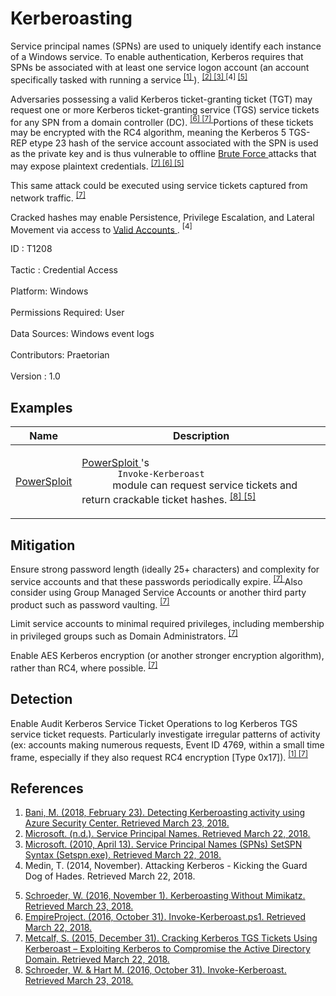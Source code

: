 <div class="container-fluid">
 <h1>
  Kerberoasting
 </h1>
 <div class="row">
  <div class="col-md-8 description-body">
   <p>
    Service principal names (SPNs) are used to uniquely identify each instance of a Windows service. To enable authentication, Kerberos requires that SPNs be associated with at least one service logon account (an account specifically tasked with running a service
    <span class="scite-citeref-number" data-reference="Microsoft Detecting Kerberoasting Feb 2018" id="scite-ref-1-a">
     <sup>
      <a aria-describedby="qtip-0" data-hasqtip="0" href="https://blogs.technet.microsoft.com/motiba/2018/02/23/detecting-kerberoasting-activity-using-azure-security-center/" target="_blank">
       [1]
      </a>
     </sup>
    </span>
    ).
    <span class="scite-citeref-number" data-reference="Microsoft SPN" id="scite-ref-2-a">
     <sup>
      <a aria-describedby="qtip-1" data-hasqtip="1" href="https://msdn.microsoft.com/library/ms677949.aspx" target="_blank">
       [2]
      </a>
     </sup>
    </span>
    <span class="scite-citeref-number" data-reference="Microsoft SetSPN" id="scite-ref-3-a">
     <sup>
      <a aria-describedby="qtip-2" data-hasqtip="2" href="https://social.technet.microsoft.com/wiki/contents/articles/717.service-principal-names-spns-setspn-syntax-setspn-exe.aspx" target="_blank">
       [3]
      </a>
     </sup>
    </span>
    <span class="scite-citeref-number" data-reference="SANS Attacking Kerberos Nov 2014" id="scite-ref-4-a">
     <sup>
      [4]
     </sup>
    </span>
    <span class="scite-citeref-number" data-reference="Harmj0y Kerberoast Nov 2016" id="scite-ref-5-a">
     <sup>
      <a aria-describedby="qtip-4" data-hasqtip="4" href="https://www.harmj0y.net/blog/powershell/kerberoasting-without-mimikatz/" target="_blank">
       [5]
      </a>
     </sup>
    </span>
   </p>
   <p>
    Adversaries possessing a valid Kerberos ticket-granting ticket (TGT) may request one or more Kerberos ticket-granting service (TGS) service tickets for any SPN from a domain controller (DC).
    <span class="scite-citeref-number" data-reference="Empire InvokeKerberoast Oct 2016" id="scite-ref-6-a">
     <sup>
      <a aria-describedby="qtip-5" data-hasqtip="5" href="https://github.com/EmpireProject/Empire/blob/master/data/module_source/credentials/Invoke-Kerberoast.ps1" target="_blank">
       [6]
      </a>
     </sup>
    </span>
    <span class="scite-citeref-number" data-reference="AdSecurity Cracking Kerberos Dec 2015" id="scite-ref-7-a">
     <sup>
      <a aria-describedby="qtip-6" data-hasqtip="6" href="https://adsecurity.org/?p=2293" target="_blank">
       [7]
      </a>
     </sup>
    </span>
    Portions of these tickets may be encrypted with the RC4 algorithm, meaning the Kerberos 5 TGS-REP etype 23 hash of the service account associated with the SPN is used as the private key and is thus vulnerable to offline
    <a href="https://attack.mitre.org/techniques/T1110">
     Brute Force
    </a>
    attacks that may expose plaintext credentials.
    <span class="scite-citeref-number" data-reference="AdSecurity Cracking Kerberos Dec 2015" id="scite-ref-7-a">
     <sup>
      <a aria-describedby="qtip-6" data-hasqtip="6" href="https://adsecurity.org/?p=2293" target="_blank">
       [7]
      </a>
     </sup>
    </span>
    <span class="scite-citeref-number" data-reference="Empire InvokeKerberoast Oct 2016" id="scite-ref-6-a">
     <sup>
      <a aria-describedby="qtip-5" data-hasqtip="5" href="https://github.com/EmpireProject/Empire/blob/master/data/module_source/credentials/Invoke-Kerberoast.ps1" target="_blank">
       [6]
      </a>
     </sup>
    </span>
    <span class="scite-citeref-number" data-reference="Harmj0y Kerberoast Nov 2016" id="scite-ref-5-a">
     <sup>
      <a aria-describedby="qtip-4" data-hasqtip="4" href="https://www.harmj0y.net/blog/powershell/kerberoasting-without-mimikatz/" target="_blank">
       [5]
      </a>
     </sup>
    </span>
   </p>
   <p>
    This same attack could be executed using service tickets captured from network traffic.
    <span class="scite-citeref-number" data-reference="AdSecurity Cracking Kerberos Dec 2015" id="scite-ref-7-a">
     <sup>
      <a aria-describedby="qtip-6" data-hasqtip="6" href="https://adsecurity.org/?p=2293" target="_blank">
       [7]
      </a>
     </sup>
    </span>
   </p>
   <p>
    Cracked hashes may enable Persistence, Privilege Escalation, and  Lateral Movement via access to
    <a href="https://attack.mitre.org/techniques/T1078">
     Valid Accounts
    </a>
    .
    <span class="scite-citeref-number" data-reference="SANS Attacking Kerberos Nov 2014" id="scite-ref-4-a">
     <sup>
      [4]
     </sup>
    </span>
   </p>
  </div>
  <div class="col-md-4">
   <div class="card">
    <div class="card-body">
     <div class="card-data">
      <span class="h5 card-title">
       ID
      </span>
      : T1208
      <br/>
      <br/>
     </div>
     <div class="card-data">
      <span class="h5 card-title">
      </span>
     </div>
     <div class="card-data">
      <span class="h5 card-title">
       Tactic
      </span>
      : Credential Access
      <br/>
      <br/>
     </div>
     <div class="card-data">
      <span class="h5 card-title">
       Platform:
      </span>
      Windows
      <br/>
      <br/>
     </div>
     <div class="card-data">
      <span class="h5 card-title">
       Permissions Required:
      </span>
      User
      <br/>
      <br/>
     </div>
     <div class="card-data">
      <span class="h5 card-title">
      </span>
     </div>
     <div class="card-data">
      <span class="h5 card-title">
       Data Sources:
      </span>
      Windows event logs
      <br/>
      <br/>
     </div>
     <div class="card-data">
      <span class="h5 card-title">
      </span>
     </div>
     <div class="card-data">
      <span class="h5 card-title">
      </span>
     </div>
     <div class="card-data">
      <span class="h5 card-title">
      </span>
     </div>
     <div class="card-data">
      <span class="h5 card-title">
      </span>
     </div>
     <div class="card-data">
      <span class="h5 card-title">
      </span>
     </div>
     <div class="card-data">
      <span class="h5 card-title">
       Contributors:
      </span>
      Praetorian
      <br/>
      <br/>
     </div>
     <div class="card-data">
      <span class="h5 card-title">
       Version
      </span>
      : 1.0
     </div>
    </div>
   </div>
  </div>
 </div>
 <h2 class="pt-3" id="examples">
  Examples
 </h2>
 <table class="table table-bordered table-light mt-2">
  <thead>
   <tr>
    <th scope="col">
     Name
    </th>
    <th scope="col">
     Description
    </th>
   </tr>
  </thead>
  <tbody class="bg-white">
   <tr>
    <td>
     <a href="https://attack.mitre.org/software/S0194">
      PowerSploit
     </a>
    </td>
    <td>
     <p>
      <a href="https://attack.mitre.org/software/S0194">
       PowerSploit
      </a>
      's
      <code>
       Invoke-Kerberoast
      </code>
      module can request service tickets and return crackable ticket hashes.
      <span class="scite-citeref-number" data-reference="PowerSploit Invoke Kerberoast" id="scite-ref-8-a" onclick="scrollToRef('scite-8')">
       <sup>
        <a aria-describedby="qtip-7" data-hasqtip="7" href="https://powersploit.readthedocs.io/en/latest/Recon/Invoke-Kerberoast/" target="_blank">
         [8]
        </a>
       </sup>
      </span>
      <span class="scite-citeref-number" data-reference="Harmj0y Kerberoast Nov 2016" id="scite-ref-5-a" onclick="scrollToRef('scite-5')">
       <sup>
        <a aria-describedby="qtip-4" data-hasqtip="4" href="https://www.harmj0y.net/blog/powershell/kerberoasting-without-mimikatz/" target="_blank">
         [5]
        </a>
       </sup>
      </span>
     </p>
    </td>
   </tr>
  </tbody>
 </table>
 <h2 class="pt-3" id="mitigation">
  Mitigation
 </h2>
 <p>
  Ensure strong password length (ideally 25+ characters) and complexity for service accounts and that these passwords periodically expire.
  <span class="scite-citeref-number" data-reference="AdSecurity Cracking Kerberos Dec 2015" id="scite-ref-7-a">
   <sup>
    <a aria-describedby="qtip-6" data-hasqtip="6" href="https://adsecurity.org/?p=2293" target="_blank">
     [7]
    </a>
   </sup>
  </span>
  Also consider using Group Managed Service Accounts or another third party product such as password vaulting.
  <span class="scite-citeref-number" data-reference="AdSecurity Cracking Kerberos Dec 2015" id="scite-ref-7-a">
   <sup>
    <a aria-describedby="qtip-6" data-hasqtip="6" href="https://adsecurity.org/?p=2293" target="_blank">
     [7]
    </a>
   </sup>
  </span>
 </p>
 <p>
  Limit service accounts to minimal required privileges, including membership in privileged groups such as Domain Administrators.
  <span class="scite-citeref-number" data-reference="AdSecurity Cracking Kerberos Dec 2015" id="scite-ref-7-a">
   <sup>
    <a aria-describedby="qtip-6" data-hasqtip="6" href="https://adsecurity.org/?p=2293" target="_blank">
     [7]
    </a>
   </sup>
  </span>
 </p>
 <p>
  Enable AES Kerberos encryption (or another stronger encryption algorithm), rather than RC4, where possible.
  <span class="scite-citeref-number" data-reference="AdSecurity Cracking Kerberos Dec 2015" id="scite-ref-7-a">
   <sup>
    <a aria-describedby="qtip-6" data-hasqtip="6" href="https://adsecurity.org/?p=2293" target="_blank">
     [7]
    </a>
   </sup>
  </span>
 </p>
 <h2 class="pt-3" id="detection">
  Detection
 </h2>
 <p>
  Enable Audit Kerberos Service Ticket Operations to log Kerberos TGS service ticket requests. Particularly investigate irregular patterns of activity (ex: accounts making numerous requests, Event ID 4769, within a small time frame, especially if they also request RC4 encryption [Type 0x17]).
  <span class="scite-citeref-number" data-reference="Microsoft Detecting Kerberoasting Feb 2018" id="scite-ref-1-a">
   <sup>
    <a aria-describedby="qtip-0" data-hasqtip="0" href="https://blogs.technet.microsoft.com/motiba/2018/02/23/detecting-kerberoasting-activity-using-azure-security-center/" target="_blank">
     [1]
    </a>
   </sup>
  </span>
  <span class="scite-citeref-number" data-reference="AdSecurity Cracking Kerberos Dec 2015" id="scite-ref-7-a">
   <sup>
    <a aria-describedby="qtip-6" data-hasqtip="6" href="https://adsecurity.org/?p=2293" target="_blank">
     [7]
    </a>
   </sup>
  </span>
 </p>
 <h2 class="pt-3" id="references">
  References
 </h2>
 <div class="row">
  <div class="col">
   <ol>
    <li>
     <span class="scite-citation" id="scite-1">
      <span class="scite-citation-text">
       <a class="external text" href="https://blogs.technet.microsoft.com/motiba/2018/02/23/detecting-kerberoasting-activity-using-azure-security-center/" name="scite-1" rel="nofollow" target="_blank">
        Bani, M. (2018, February 23). Detecting Kerberoasting activity using Azure Security Center. Retrieved March 23, 2018.
       </a>
      </span>
     </span>
    </li>
    <li>
     <span class="scite-citation" id="scite-2">
      <span class="scite-citation-text">
       <a class="external text" href="https://msdn.microsoft.com/library/ms677949.aspx" name="scite-2" rel="nofollow" target="_blank">
        Microsoft. (n.d.). Service Principal Names. Retrieved March 22, 2018.
       </a>
      </span>
     </span>
    </li>
    <li>
     <span class="scite-citation" id="scite-3">
      <span class="scite-citation-text">
       <a class="external text" href="https://social.technet.microsoft.com/wiki/contents/articles/717.service-principal-names-spns-setspn-syntax-setspn-exe.aspx" name="scite-3" rel="nofollow" target="_blank">
        Microsoft. (2010, April 13). Service Principal Names (SPNs) SetSPN Syntax (Setspn.exe). Retrieved March 22, 2018.
       </a>
      </span>
     </span>
    </li>
    <li>
     <span class="scite-citation" id="scite-4">
      <span class="scite-citation-text">
       Medin, T. (2014, November). Attacking Kerberos - Kicking the Guard Dog of Hades. Retrieved March 22, 2018.
      </span>
     </span>
    </li>
   </ol>
  </div>
  <div class="col">
   <ol start="5.0">
    <li>
     <span class="scite-citation" id="scite-5">
      <span class="scite-citation-text">
       <a class="external text" href="https://www.harmj0y.net/blog/powershell/kerberoasting-without-mimikatz/" name="scite-5" rel="nofollow" target="_blank">
        Schroeder, W. (2016, November 1). Kerberoasting Without Mimikatz. Retrieved March 23, 2018.
       </a>
      </span>
     </span>
    </li>
    <li>
     <span class="scite-citation" id="scite-6">
      <span class="scite-citation-text">
       <a class="external text" href="https://github.com/EmpireProject/Empire/blob/master/data/module_source/credentials/Invoke-Kerberoast.ps1" name="scite-6" rel="nofollow" target="_blank">
        EmpireProject. (2016, October 31). Invoke-Kerberoast.ps1. Retrieved March 22, 2018.
       </a>
      </span>
     </span>
    </li>
    <li>
     <span class="scite-citation" id="scite-7">
      <span class="scite-citation-text">
       <a class="external text" href="https://adsecurity.org/?p=2293" name="scite-7" rel="nofollow" target="_blank">
        Metcalf, S. (2015, December 31). Cracking Kerberos TGS Tickets Using Kerberoast – Exploiting Kerberos to Compromise the Active Directory Domain. Retrieved March 22, 2018.
       </a>
      </span>
     </span>
    </li>
    <li>
     <span class="scite-citation" id="scite-8">
      <span class="scite-citation-text">
       <a class="external text" href="https://powersploit.readthedocs.io/en/latest/Recon/Invoke-Kerberoast/" name="scite-8" rel="nofollow" target="_blank">
        Schroeder, W. &amp; Hart M. (2016, October 31). Invoke-Kerberoast. Retrieved March 23, 2018.
       </a>
      </span>
     </span>
    </li>
   </ol>
  </div>
 </div>
</div>
